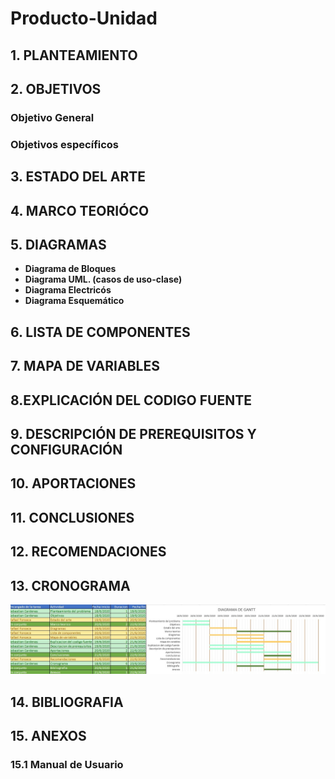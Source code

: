 # Producto-Unidad

## 1. PLANTEAMIENTO


## 2. OBJETIVOS
### **Objetivo General**
### **Objetivos específicos**


## 3. ESTADO DEL ARTE


## 4. MARCO TEORIÓCO 


## 5. DIAGRAMAS
- **Diagrama de Bloques**
- **Diagrama UML. (casos de uso-clase)**
- **Diagrama Electricós**
- **Diagrama Esquemático**


## 6. LISTA DE COMPONENTES


## 7. MAPA DE VARIABLES


## 8.EXPLICACIÓN DEL CODIGO FUENTE


## 9. DESCRIPCIÓN DE PREREQUISITOS Y CONFIGURACIÓN


## 10. APORTACIONES


## 11. CONCLUSIONES


## 12. RECOMENDACIONES


## 13. CRONOGRAMA

![](https://github.com/Rafa1104/Producto-Unidad/blob/master/img/Cronograma.jpeg)

## 14. BIBLIOGRAFIA


## 15. ANEXOS


### 15.1 Manual de Usuario

